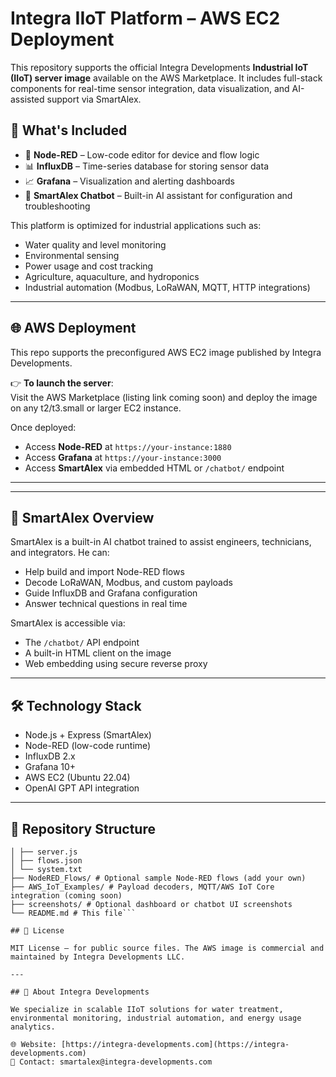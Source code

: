 

# Integra IIoT Platform – AWS EC2 Deployment

This repository supports the official Integra Developments **Industrial IoT (IIoT) server image** available on the AWS Marketplace. It includes full-stack components for real-time sensor integration, data visualization, and AI-assisted support via SmartAlex.

## 🔧 What's Included

- 🧩 **Node-RED** – Low-code editor for device and flow logic
- 📊 **InfluxDB** – Time-series database for storing sensor data
- 📈 **Grafana** – Visualization and alerting dashboards
- 🤖 **SmartAlex Chatbot** – Built-in AI assistant for configuration and troubleshooting

This platform is optimized for industrial applications such as:
- Water quality and level monitoring
- Environmental sensing
- Power usage and cost tracking
- Agriculture, aquaculture, and hydroponics
- Industrial automation (Modbus, LoRaWAN, MQTT, HTTP integrations)

---

## 🌐 AWS Deployment

This repo supports the preconfigured AWS EC2 image published by Integra Developments.

👉 **To launch the server**:  
Visit the AWS Marketplace (listing link coming soon) and deploy the image on any t2/t3.small or larger EC2 instance.

Once deployed:
- Access **Node-RED** at `https://your-instance:1880`
- Access **Grafana** at `https://your-instance:3000`
- Access **SmartAlex** via embedded HTML or `/chatbot/` endpoint

---


---

## 🤖 SmartAlex Overview

SmartAlex is a built-in AI chatbot trained to assist engineers, technicians, and integrators. He can:

- Help build and import Node-RED flows
- Decode LoRaWAN, Modbus, and custom payloads
- Guide InfluxDB and Grafana configuration
- Answer technical questions in real time

SmartAlex is accessible via:
- The `/chatbot/` API endpoint
- A built-in HTML client on the image
- Web embedding using secure reverse proxy

---

## 🛠 Technology Stack

- Node.js + Express (SmartAlex)
- Node-RED (low-code runtime)
- InfluxDB 2.x
- Grafana 10+
- AWS EC2 (Ubuntu 22.04)
- OpenAI GPT API integration

---

## 📁 Repository Structure
```├── SmartAlex/ # Chatbot server backend (Node.js + Express)
│ ├── server.js
│ ├── flows.json
│ └── system.txt
├── NodeRED_Flows/ # Optional sample Node-RED flows (add your own)
├── AWS_IoT_Examples/ # Payload decoders, MQTT/AWS IoT Core integration (coming soon)
├── screenshots/ # Optional dashboard or chatbot UI screenshots
└── README.md # This file```

## 📜 License

MIT License — for public source files. The AWS image is commercial and maintained by Integra Developments LLC.

---

## 🏢 About Integra Developments

We specialize in scalable IIoT solutions for water treatment, environmental monitoring, industrial automation, and energy usage analytics.

🌐 Website: [https://integra-developments.com](https://integra-developments.com)
📩 Contact: smartalex@integra-developments.com




